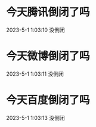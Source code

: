 # 今天腾讯倒闭了吗

2023-5-1 1:03:10 没倒闭

# 今天微博倒闭了吗

2023-5-1 1:03:11 没倒闭

# 今天百度倒闭了吗

2023-5-1 1:03:13 没倒闭

